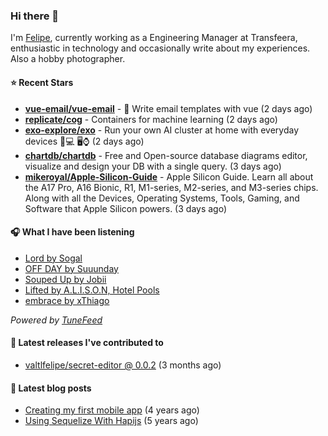 ### Hi there 👋

I'm [Felipe](https://felipevm.com), currently working as a Engineering Manager at Transfeera, enthusiastic in technology and occasionally write about my experiences. Also a hobby photographer.

#### ⭐ Recent Stars
- **[vue-email/vue-email](https://github.com/vue-email/vue-email)** - 💌 Write email templates with vue (2 days ago)
- **[replicate/cog](https://github.com/replicate/cog)** - Containers for machine learning (2 days ago)
- **[exo-explore/exo](https://github.com/exo-explore/exo)** - Run your own AI cluster at home with everyday devices 📱💻 🖥️⌚ (2 days ago)
- **[chartdb/chartdb](https://github.com/chartdb/chartdb)** - Free and Open-source database diagrams editor, visualize and design your DB with a single query. (3 days ago)
- **[mikeroyal/Apple-Silicon-Guide](https://github.com/mikeroyal/Apple-Silicon-Guide)** - Apple Silicon Guide. Learn all about the A17 Pro, A16 Bionic, R1, M1-series,  M2-series, and M3-series chips. Along with all the Devices, Operating Systems, Tools, Gaming, and Software that Apple Silicon powers. (3 days ago)

#### 🎧 What I have been listening
- [Lord by Sogal](https://open.spotify.com/track/2LQyhtzUZBkz60eirVVaRi)
- [OFF DAY by Suuunday](https://open.spotify.com/track/5ZZZRpzWasI2ZU2XGXzP70)
- [Souped Up by Jobii](https://open.spotify.com/track/7r3eqnO0ZHi0l9JFZyYRs8)
- [Lifted by A.L.I.S.O.N, Hotel Pools](https://open.spotify.com/track/7rRjeLkK6gXyjIG0oeVhzz)
- [embrace by xThiago](https://open.spotify.com/track/3plZSRM45AgutYEAsQCZ0j)

_Powered by [TuneFeed](https://tunefeed.app?ref=valtlfelipe-gh-profile)_ 

#### 🚀 Latest releases I've contributed to


- [valtlfelipe/secret-editor @ 0.0.2](https://github.com/valtlfelipe/secret-editor/releases/tag/0.0.2) (3 months ago)

#### 📄 Latest blog posts
- [Creating my first mobile app](https://felipevm.com/posts/creating-my-first-mobile-app/) (4 years ago)
- [Using Sequelize With Hapijs](https://felipevm.com/posts/using-sequelize-with-hapijs/) (5 years ago)
